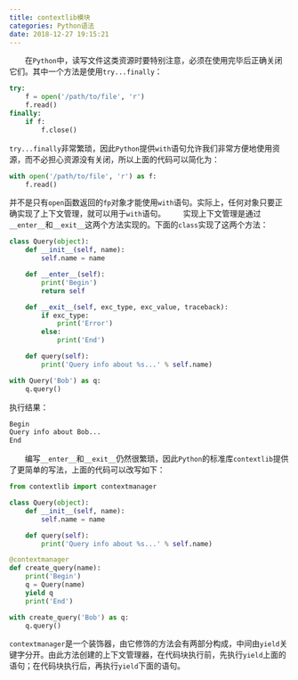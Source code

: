 ```yaml
---
title: contextlib模块
categories: Python语法
date: 2018-12-27 19:15:21
---
```

&emsp;&emsp;在`Python`中，读写文件这类资源时要特别注意，必须在使用完毕后正确关闭它们。其中一个方法是使用`try...finally`：<!--more-->

``` python
try:
    f = open('/path/to/file', 'r')
    f.read()
finally:
    if f:
        f.close()
```

`try...finally`非常繁琐，因此`Python`提供`with`语句允许我们非常方便地使用资源，而不必担心资源没有关闭，所以上面的代码可以简化为：

``` python
with open('/path/to/file', 'r') as f:
    f.read()
```

并不是只有`open`函数返回的`fp`对象才能使用`with`语句。实际上，任何对象只要正确实现了上下文管理，就可以用于`with`语句。
&emsp;&emsp;实现上下文管理是通过`__enter__`和`__exit__`这两个方法实现的。下面的`class`实现了这两个方法：

``` python
class Query(object):
    def __init__(self, name):
        self.name = name

    def __enter__(self):
        print('Begin')
        return self

    def __exit__(self, exc_type, exc_value, traceback):
        if exc_type:
            print('Error')
        else:
            print('End')

    def query(self):
        print('Query info about %s...' % self.name)

with Query('Bob') as q:
    q.query()
```

执行结果：

``` bash
Begin
Query info about Bob...
End
```

&emsp;&emsp;编写`__enter__`和`__exit__`仍然很繁琐，因此`Python`的标准库`contextlib`提供了更简单的写法，上面的代码可以改写如下：

``` python
from contextlib import contextmanager

class Query(object):
    def __init__(self, name):
        self.name = name

    def query(self):
        print('Query info about %s...' % self.name)

@contextmanager
def create_query(name):
    print('Begin')
    q = Query(name)
    yield q
    print('End')

with create_query('Bob') as q:
    q.query()
```

`contextmanager`是一个装饰器，由它修饰的方法会有两部分构成，中间由`yield`关键字分开。由此方法创建的上下文管理器，在代码块执行前，先执行`yield`上面的语句；在代码块执行后，再执行`yield`下面的语句。